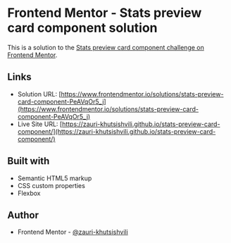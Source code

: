 # Frontend Mentor - Stats preview card component solution

This is a solution to the [Stats preview card component challenge on Frontend Mentor](https://www.frontendmentor.io/challenges/stats-preview-card-component-8JqbgoU62).

## Links

- Solution URL: [https://www.frontendmentor.io/solutions/stats-preview-card-component-PeAVqOr5_j](https://www.frontendmentor.io/solutions/stats-preview-card-component-PeAVqOr5_j)
- Live Site URL: [https://zauri-khutsishvili.github.io/stats-preview-card-component/](https://zauri-khutsishvili.github.io/stats-preview-card-component/)

## Built with

- Semantic HTML5 markup
- CSS custom properties
- Flexbox

## Author

- Frontend Mentor - [@zauri-khutsishvili](https://www.frontendmentor.io/profile/zauri-khutsishvili)
